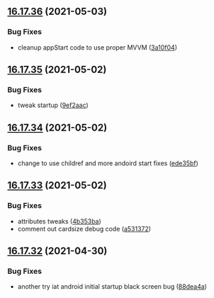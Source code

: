 ## [16.17.36](https://github.com/phandcock/GrampsView/compare/v16.17.35...v16.17.36) (2021-05-03)


### Bug Fixes

* cleanup appStart code to use proper MVVM ([3a10f04](https://github.com/phandcock/GrampsView/commit/3a10f04f81d23dc4825a7c4074740d54ec105240))



## [16.17.35](https://github.com/phandcock/GrampsView/compare/v16.17.34...v16.17.35) (2021-05-02)


### Bug Fixes

* tweak startup ([9ef2aac](https://github.com/phandcock/GrampsView/commit/9ef2aac6bc8fa8609d4f4ceecd258a5fa944421e))



## [16.17.34](https://github.com/phandcock/GrampsView/compare/v16.17.33...v16.17.34) (2021-05-02)


### Bug Fixes

* change to use childref and more andoird start fixes ([ede35bf](https://github.com/phandcock/GrampsView/commit/ede35bfc88cd6a3da2410c53e8c1778b52d32cfc))



## [16.17.33](https://github.com/phandcock/GrampsView/compare/v16.17.32...v16.17.33) (2021-05-02)


### Bug Fixes

* attributes tweaks ([4b353ba](https://github.com/phandcock/GrampsView/commit/4b353ba6e32a93753d845035258679b75212302f))
* comment out cardsize debug code ([a531372](https://github.com/phandcock/GrampsView/commit/a5313725d7f1f8fab4144956f4cd4f8697c11235))



## [16.17.32](https://github.com/phandcock/GrampsView/compare/v16.17.31...v16.17.32) (2021-04-30)


### Bug Fixes

* another try iat android initial startup black screen bug ([88dea4a](https://github.com/phandcock/GrampsView/commit/88dea4af0f17e142d24e5aca766c59604d26c04d))



